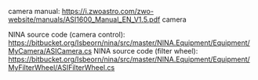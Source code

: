 camera manual: https://i.zwoastro.com/zwo-website/manuals/ASI1600_Manual_EN_V1.5.pdf
camera



NINA source code (camera control): https://bitbucket.org/Isbeorn/nina/src/master/NINA.Equipment/Equipment/MyCamera/ASICamera.cs
NINA source code (filter wheel): https://bitbucket.org/Isbeorn/nina/src/master/NINA.Equipment/Equipment/MyFilterWheel/ASIFilterWheel.cs
